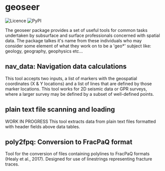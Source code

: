 
# geoseer
![Licence](https://img.shields.io/github/license/soldfield/geoseer.svg)
![PyPI](https://pypi.python.org/pypi/geoseer)

The geoseer package provides a set of useful tools for common tasks undertaken by subsurface and surface professionals concerned with spatial data. The package talkes it's name from these individuals who may consider some element of what they work on to be a 'geo*' subject like: geology, geography, geophysics etc...

## nav_data: Navigation data calculations
This tool accepts two inputs, a list of markers with the geospatial coordinates (X & Y locations) and a list of lines
that are defined by those marker locations. This tool works for 2D seismic data or GPR surveys, where a larger survey
may be defined by a subset of well-defined points.

## plain text file scanning and loading
WORK IN PROGRESS
This tool extracts data from plain text files formatted with header fields above data tables.

## poly2fpq: Conversion to FracPaQ format
Tool for the conversion of files containing polylines to FracPaQ formats (Healy et al., 2017). Designed for use of
linestrings representing fracture traces.
